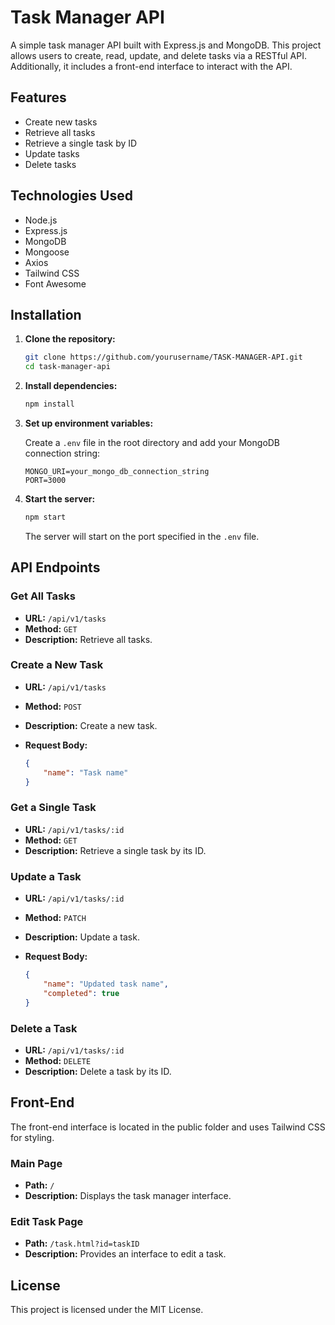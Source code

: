 # Task Manager API

A simple task manager API built with Express.js and MongoDB. This project allows users to create, read, update, and delete tasks via a RESTful API. Additionally, it includes a front-end interface to interact with the API.

## Features

- Create new tasks
- Retrieve all tasks
- Retrieve a single task by ID
- Update tasks
- Delete tasks

## Technologies Used

- Node.js
- Express.js
- MongoDB
- Mongoose
- Axios
- Tailwind CSS
- Font Awesome

## Installation

1. **Clone the repository:**

    ```bash
    git clone https://github.com/yourusername/TASK-MANAGER-API.git
    cd task-manager-api
    ```

2. **Install dependencies:**

    ```bash
    npm install
    ```

3. **Set up environment variables:**

    Create a `.env` file in the root directory and add your MongoDB connection string:

    ```env
    MONGO_URI=your_mongo_db_connection_string
    PORT=3000
    ```

4. **Start the server:**

    ```bash
    npm start
    ```

    The server will start on the port specified in the `.env` file.

## API Endpoints

### Get All Tasks

- **URL:** `/api/v1/tasks`
- **Method:** `GET`
- **Description:** Retrieve all tasks.

### Create a New Task

- **URL:** `/api/v1/tasks`
- **Method:** `POST`
- **Description:** Create a new task.
- **Request Body:**

    ```json
    {
        "name": "Task name"
    }
    ```

### Get a Single Task

- **URL:** `/api/v1/tasks/:id`
- **Method:** `GET`
- **Description:** Retrieve a single task by its ID.

### Update a Task

- **URL:** `/api/v1/tasks/:id`
- **Method:** `PATCH`
- **Description:** Update a task.
- **Request Body:**

    ```json
    {
        "name": "Updated task name",
        "completed": true
    }
    ```

### Delete a Task

- **URL:** `/api/v1/tasks/:id`
- **Method:** `DELETE`
- **Description:** Delete a task by its ID.

## Front-End

The front-end interface is located in the public folder and uses Tailwind CSS for styling.

### Main Page

- **Path:** `/`
- **Description:** Displays the task manager interface.

### Edit Task Page

- **Path:** `/task.html?id=taskID`
- **Description:** Provides an interface to edit a task.

## License

This project is licensed under the MIT License.
